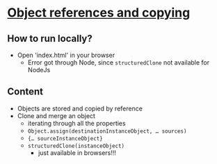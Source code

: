 # [Object references and copying](https://javascript.info/object-copy)

## How to run locally?
* Open 'index.html' in your browser
  * Error got through Node, since `structuredClone` not available for NodeJs

## Content
* Objects are stored and copied by reference
* Clone and merge an object
  * iterating through all the properties
  * `Object.assign(destinationInstanceObject, … sources)`
  * `{… sourceInstanceObject}`
  * `structuredClone(instanceObject)`
    * just available in browsers!!!

